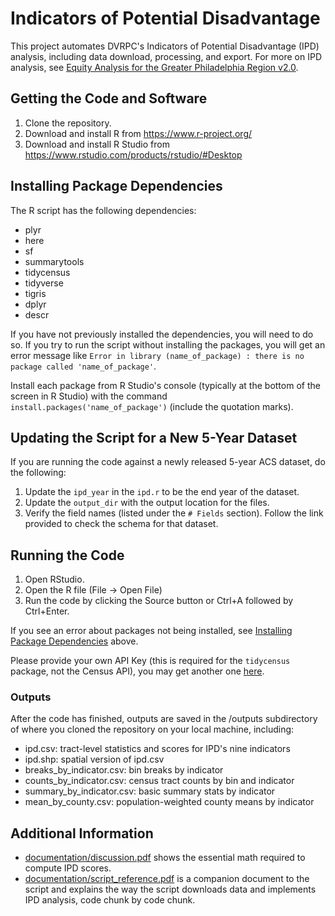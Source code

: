 # Indicators of Potential Disadvantage

This project automates DVRPC's Indicators of Potential Disadvantage (IPD) analysis, including data download, processing, and export. For more on IPD analysis, see [Equity Analysis for the Greater Philadelphia Region v2.0](https://www.dvrpc.org/webmaps/ipd/).

## Getting the Code and Software

1. Clone the repository.
2. Download and install R from https://www.r-project.org/
3. Download and install R Studio from https://www.rstudio.com/products/rstudio/#Desktop

## Installing Package Dependencies

The R script has the following dependencies:

- plyr
- here
- sf
- summarytools
- tidycensus
- tidyverse
- tigris
- dplyr
- descr

If you have not previously installed the dependencies, you will need to do so. If you try to run the script without installing the packages, you will get an error message like
`Error in library (name_of_package) : there is no package called 'name_of_package'`.

Install each package from R Studio's console (typically at the bottom of the screen in R Studio) with the command `install.packages('name_of_package')` (include the quotation marks).

## Updating the Script for a New 5-Year Dataset

If you are running the code against a newly released 5-year ACS dataset, do the following:

1. Update the `ipd_year` in the `ipd.r` to be the end year of the dataset.
2. Update the `output_dir` with the output location for the files.
3. Verify the field names (listed under the `# Fields` section). Follow the link provided to check the schema for that dataset.

## Running the Code

1. Open RStudio.
2. Open the R file (File -> Open File)
3. Run the code by clicking the Source button or Ctrl+A followed by Ctrl+Enter.

If you see an error about packages not being installed, see [Installing Package Dependencies](#installing-package-dependencies) above.

Please provide your own API Key (this is required for the `tidycensus` package, not the Census API), you may get another one [here](https://api.census.gov/data/key_signup.html).

### Outputs

After the code has finished, outputs are saved in the /outputs subdirectory of where you cloned the repository on your local machine, including:

- ipd.csv: tract-level statistics and scores for IPD's nine indicators
- ipd.shp: spatial version of ipd.csv
- breaks_by_indicator.csv: bin breaks by indicator
- counts_by_indicator.csv: census tract counts by bin and indicator
- summary_by_indicator.csv: basic summary stats by indicator
- mean_by_county.csv: population-weighted county means by indicator

## Additional Information

- [documentation/discussion.pdf](https://github.com/dvrpc/ipd/blob/master/documentation/discussion.pdf) shows the essential math required to compute IPD scores.
- [documentation/script_reference.pdf](https://github.com/dvrpc/ipd/blob/master/documentation/script_reference.pdf) is a companion document to the script and explains the way the script downloads data and implements IPD analysis, code chunk by code chunk.
